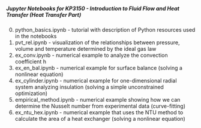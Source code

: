 ##### Jupyter Notebooks for KP3150 - Introduction to Fluid Flow and Heat Transfer (Heat Transfer Part)

0) python_basics.ipynb - tutorial with description of Python resources used in the notebooks
1) pvt_rel.ipynb - visualization of the relationships between pressure, volume and temperature determined by the ideal gas law
2) ex_conv.ipynb - numerical example to analyze the convection coefficient h
3) ex_en_bal.ipynb - numerical example for surface balance (solving a nonlinear equation)
4) ex_cylinder.ipynb - numerical example for one-dimensional radial system analyzing insulation (solving a simple unconstrained optimization)
5) empirical_method.ipynb - numerical example showing how we can determine the Nusselt number from experimental data (curve-fitting)
6) ex_ntu_hex.ipynb - numerical example that uses the NTU method to calculate the area of a heat exchanger (solving a nonlinear equation)

